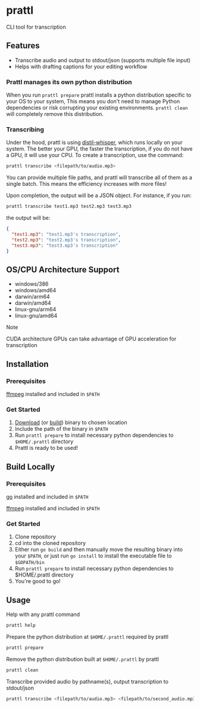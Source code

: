 # prattl

CLI tool for transcription

## Features

- Transcribe audio and output to stdout/json (supports multiple file input)
- Helps with drafting captions for your editing workflow

### Prattl manages its own python distribution

When you run `prattl prepare` prattl installs a python distribution specific to your OS to your system, This means you don't need to manage Python dependencies or risk corrupting your existing environments.
`prattl clean` will completely remove this distribution.

### Transcribing

Under the hood, prattl is using [distil-whisper](https://huggingface.co/distil-whisper/distil-large-v3), which runs locally on your system. The better your GPU, the faster the transcription, if you do not have a GPU, it will use your CPU. To create a transcription, use the command:

```zsh
prattl transcribe <filepath/to/audio.mp3>
```

You can provide multiple file paths, and prattl will transcribe all of them as a single batch. This means the efficiency increases with more files!

Upon completion, the output will be a JSON object. For instance, if you run:

```zsh
prattl transcribe test1.mp3 test2.mp3 test3.mp3
```

the output will be:

```json
{
  "test1.mp3": "test1.mp3's transcription",
  "test2.mp3": "test2.mp3's transcription",
  "test3.mp3": "test3.mp3's transcription"
}
```

## OS/CPU Architecture Support

- windows/386
- windows/amd64
- darwin/arm64
- darwin/amd64
- linux-gnu/arm64
- linux-gnu/amd64

> [!NOTE]
> CUDA architecture GPUs can take advantage of GPU acceleration for transcription

<!-- > **_NOTE:_** CUDA architecture GPUs can take advantage of GPU acceleration for transcription -->

## Installation

### Prerequisites

[ffmpeg](https://www.ffmpeg.org/) installed and included in `$PATH`

### Get Started

1. [Download](https://github.com/prattlOrg/prattl/releases) (or [build](https://github.com/prattlOrg/prattl/tree/main?tab=readme-ov-file#build-locally)) binary to chosen location
2. Include the path of the binary in `$PATH`
3. Run `prattl prepare` to install necessary python dependencies to `$HOME/.prattl` directory
4. Prattl is ready to be used!

## Build Locally

### Prerequisites

[go](https://go.dev/) installed and included in `$PATH`

[ffmpeg](https://www.ffmpeg.org/) installed and included in `$PATH`

### Get Started

1. Clone repository
2. cd into the cloned repository
3. Either run `go build` and then manually move the resulting binary into your `$PATH`, or just run `go install` to install the executable file to `$GOPATH/bin`
4. Run `prattl prepare` to install necessary python dependencies to $HOME/.prattl directory
5. You're good to go!

## Usage

Help with any prattl command

```zsh
prattl help
```

Prepare the python distribution at `$HOME/.prattl` required by prattl

```zsh
prattl prepare
```

Remove the python distribution built at `$HOME/.prattl` by prattl

```zsh
prattl clean
```

Transcribe provided audio by pathname(s), output transcription to stdout/json

```zsh
prattl transcribe <filepath/to/audio.mp3> <filepath/to/second_audio.mp3>
```
